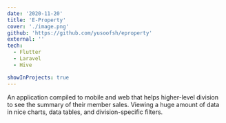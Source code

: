 ```yaml
---
date: '2020-11-20'
title: 'E-Property'
cover: './image.png'
github: 'https://github.com/yusoofsh/eproperty'
external: ''
tech:
  - Flutter
  - Laravel
  - Hive

showInProjects: true
---
```


An application compiled to mobile and web that helps higher-level division to see the summary of their member sales. Viewing a huge amount of data in nice charts, data tables, and division-specific filters.
